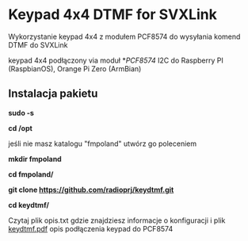 # Keypad 4x4 DTMF for  SVXLink

Wykorzystanie keypad 4x4 z modułem PCF8574 do wysyłania komend DTMF do SVXLink

keypad 4x4 podłączony via moduł **PCF8574* I2C do Raspberry PI (RaspbianOS), Orange Pi Zero (ArmBian)

Instalacja pakietu
---------------------

**sudo -s**

**cd /opt**

jeśli nie masz katalogu "fmpoland" utwórz go poleceniem

**mkdir fmpoland**

**cd fmpoland/**

**git clone https://github.com/radioprj/keydtmf.git**

**cd keydtmf/**

Czytaj plik opis.txt gdzie znajdziesz informacje o konfiguracji i plik [keydtmf.pdf](https://github.com/radioprj/keydtmf/blob/main/keydtmf.pdf) opis podłączenia keypad do PCF8574
